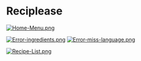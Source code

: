 
# Reciplease

[![Home-Menu.png](https://i.postimg.cc/SsxpWPtL/Home-Menu.png)](https://postimg.cc/R3y8mgmq)


[![Error-ingredients.png](https://i.postimg.cc/wjDHHLmN/Error-ingredients.png)](https://postimg.cc/sMfb4BKf)
[![Error-miss-language.png](https://i.postimg.cc/1zHQVSM5/Error-miss-language.png)](https://postimg.cc/2qVJgPPP)


[![Recipe-List.png](https://i.postimg.cc/Bb89zK3X/Recipe-List.png)](https://postimg.cc/xNS4Jqc2)
